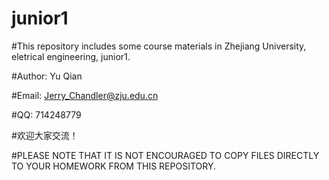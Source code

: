 # junior1
#This repository includes some course materials in Zhejiang University, eletrical engineering, junior1.

#Author: Yu Qian

#Email: Jerry_Chandler@zju.edu.cn

#QQ: 714248779

#欢迎大家交流！

#PLEASE NOTE THAT IT IS NOT ENCOURAGED TO COPY FILES DIRECTLY TO YOUR HOMEWORK FROM THIS REPOSITORY.
